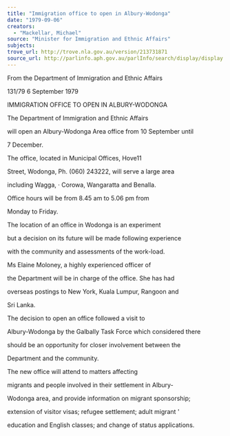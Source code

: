 ```yaml
---
title: "Immigration office to open in Albury-Wodonga"
date: "1979-09-06"
creators:
  - "Mackellar, Michael"
source: "Minister for Immigration and Ethnic Affairs"
subjects:
trove_url: http://trove.nla.gov.au/version/213731871
source_url: http://parlinfo.aph.gov.au/parlInfo/search/display/display.w3p;query=Id%3A%22media/pressrel/HPR08004614%22
---
```


 From the Department of Immigration  and Ethnic Affairs

 131/79 6 September 1979

 IMMIGRATION OFFICE TO OPEN IN ALBURY-WODONGA

 The Department of Immigration and Ethnic Affairs 

 will open an Albury-Wodonga Area office from 10 September until 

 7 December.

 The office, located in Municipal Offices, Hove11 

 Street, Wodonga,  Ph. (060) 243222, will serve a large area 

 including Wagga, ·  Corowa,  Wangaratta and Benalla.

 Office hours will be from 8.45 am to 5.06 pm from 

 Monday to Friday.

 The location of an office in Wodonga is an experiment 

 but a decision on its future will be made following experience 

 with the community and assessments of the work-load.

 Ms Elaine Moloney, a highly experienced officer of 

 the Department will be in charge of the office. She has had 

 overseas postings to New York, Kuala Lumpur, Rangoon and 

 Sri Lanka.

 The decision to open an office followed a visit to 

 Albury-Wodonga by the Galbally Task Force which considered there 

 should be an opportunity for closer involvement between the 

 Department and the community.

 The new office will attend to matters affecting 

 migrants and people involved in their settlement in Albury- 

 Wodonga area, and provide information on migrant sponsorship; 

 extension of visitor visas;  refugee settlement; adult migrant '  

 education and English classes;  and change of status applications.

